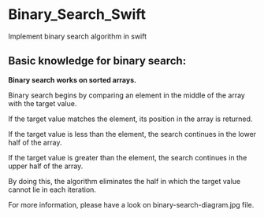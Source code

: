 # Binary_Search_Swift
Implement binary search algorithm in swift

<h2>Basic knowledge for binary search:</h2>
<p><b>Binary search works on sorted arrays. </b></p>
<p>Binary search begins by comparing an element in the middle of the array with the target value. </p>
<p>If the target value matches the element, its position in the array is returned. </p>
<p>If the target value is less than the element, the search continues in the lower half of the array. </p>
<p>If the target value is greater than the element, the search continues in the upper half of the array. </p>
<p>By doing this, the algorithm eliminates the half in which the target value cannot lie in each iteration.</p>

<p>For more information, please have a look on binary-search-diagram.jpg file. </p>
